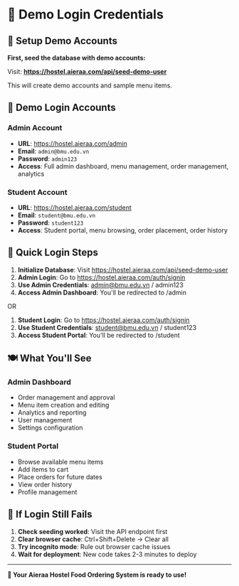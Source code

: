# 🔑 Demo Login Credentials

## 🚀 **Setup Demo Accounts**

**First, seed the database with demo accounts:**

Visit: **https://hostel.aieraa.com/api/seed-demo-user**

This will create demo accounts and sample menu items.

## 👤 **Demo Login Accounts**

### **Admin Account**
- **URL**: https://hostel.aieraa.com/admin
- **Email**: `admin@bmu.edu.vn`
- **Password**: `admin123`
- **Access**: Full admin dashboard, menu management, order management, analytics

### **Student Account**  
- **URL**: https://hostel.aieraa.com/student
- **Email**: `student@bmu.edu.vn`
- **Password**: `student123`
- **Access**: Student portal, menu browsing, order placement, order history

## 🎯 **Quick Login Steps**

1. **Initialize Database**: Visit https://hostel.aieraa.com/api/seed-demo-user
2. **Admin Login**: Go to https://hostel.aieraa.com/auth/signin
3. **Use Admin Credentials**: admin@bmu.edu.vn / admin123
4. **Access Admin Dashboard**: You'll be redirected to /admin

OR

1. **Student Login**: Go to https://hostel.aieraa.com/auth/signin  
2. **Use Student Credentials**: student@bmu.edu.vn / student123
3. **Access Student Portal**: You'll be redirected to /student

## 🍽️ **What You'll See**

### **Admin Dashboard**
- Order management and approval
- Menu item creation and editing  
- Analytics and reporting
- User management
- Settings configuration

### **Student Portal**
- Browse available menu items
- Add items to cart
- Place orders for future dates
- View order history
- Profile management

## 🔧 **If Login Still Fails**

1. **Check seeding worked**: Visit the API endpoint first
2. **Clear browser cache**: Ctrl+Shift+Delete → Clear all
3. **Try incognito mode**: Rule out browser cache issues
4. **Wait for deployment**: New code takes 2-3 minutes to deploy

---

**🎉 Your Aieraa Hostel Food Ordering System is ready to use!** 